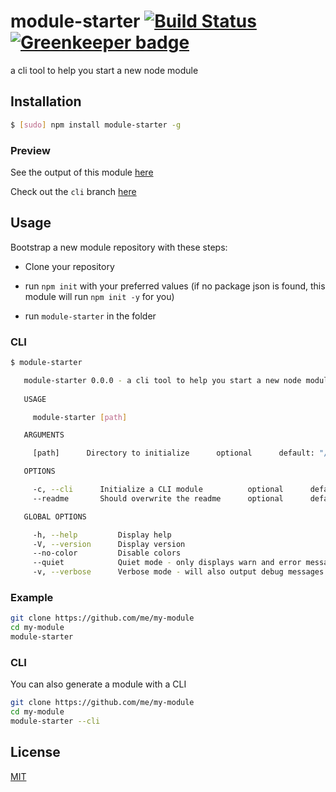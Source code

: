 # module-starter [![Build Status](https://travis-ci.org/noamokman/module-starter.svg?branch=master)](https://travis-ci.org/noamokman/module-starter) [![Greenkeeper badge](https://badges.greenkeeper.io/noamokman/module-starter.svg)](https://greenkeeper.io/)

a cli tool to help you start a new node module

## Installation
``` bash
$ [sudo] npm install module-starter -g
```

### Preview
See the output of this module [here](https://github.com/noamokman/module-starter-sample)

Check out the `cli` branch [here](https://github.com/noamokman/module-starter-sample/tree/cli)

## Usage

Bootstrap a new module repository with these steps:

* Clone your repository

* run `npm init` with your preferred values (if no package json is found, this module will run `npm init -y` for you)

* run `module-starter` in the folder

### CLI
``` bash
$ module-starter

   module-starter 0.0.0 - a cli tool to help you start a new node module
     
   USAGE

     module-starter [path]

   ARGUMENTS

     [path]      Directory to initialize      optional      default: "/path/to/cwd"

   OPTIONS

     -c, --cli      Initialize a CLI module          optional      default: false
     --readme       Should overwrite the readme      optional      default: true

   GLOBAL OPTIONS

     -h, --help         Display help                                      
     -V, --version      Display version                                   
     --no-color         Disable colors                                    
     --quiet            Quiet mode - only displays warn and error messages
     -v, --verbose      Verbose mode - will also output debug messages    

```

### Example
``` bash
git clone https://github.com/me/my-module
cd my-module
module-starter
```

### CLI
You can also generate a module with a CLI
``` bash
git clone https://github.com/me/my-module
cd my-module
module-starter --cli
```

## License

[MIT](LICENSE)